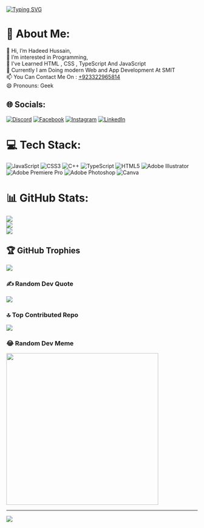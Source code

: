 <a href="https://git.io/typing-svg"><img src="https://readme-typing-svg.demolab.com?font=Fira+Code&weight=900&size=30&duration=4500&pause=700&color=0751F7&background=E2F6D700&center=true&width=800&lines=My+Name+Is+Hadeed+Hussain;I+Am+A+Front+End+Developer;Currently+I+am+Learning+Full+Stack+Development" alt="Typing SVG" /></a>

# 💫 About Me:
👋 Hi, I’m Hadeed Hussain,<br>👀 I’m interested in Programming,<br>🌱 I've Learned HTML , CSS , TypeScript And JavaScript<br>💞️ Currently I am Doing modern Web and App Development At SMIT <br>📫 You Can Contact Me On : <a href="https://wa.link/8nr1tv"> +923322965814 </a> <br>😄 Pronouns: Geek

## 🌐 Socials:
[![Discord](https://img.shields.io/badge/Discord-%237289DA.svg?logo=discord&logoColor=white)](https://discord.gg/https://discord.com/invite/BDsujyfa) [![Facebook](https://img.shields.io/badge/Facebook-%231877F2.svg?logo=Facebook&logoColor=white)](https://facebook.com/hadeed.hussa) [![Instagram](https://img.shields.io/badge/Instagram-%23E4405F.svg?logo=Instagram&logoColor=white)](https://instagram.com/geek_had.eed) [![LinkedIn](https://img.shields.io/badge/LinkedIn-%230077B5.svg?logo=linkedin&logoColor=white)](https://linkedin.com/in/hadeed-hussain) 

# 💻 Tech Stack:
![JavaScript](https://img.shields.io/badge/javascript-%23323330.svg?style=plastic&logo=javascript&logoColor=%23F7DF1E) ![CSS3](https://img.shields.io/badge/css3-%231572B6.svg?style=plastic&logo=css3&logoColor=white) ![C++](https://img.shields.io/badge/c++-%2300599C.svg?style=plastic&logo=c%2B%2B&logoColor=white) ![TypeScript](https://img.shields.io/badge/typescript-%23007ACC.svg?style=plastic&logo=typescript&logoColor=white) ![HTML5](https://img.shields.io/badge/html5-%23E34F26.svg?style=plastic&logo=html5&logoColor=white) ![Adobe Illustrator](https://img.shields.io/badge/adobe%20illustrator-%23FF9A00.svg?style=plastic&logo=adobe%20illustrator&logoColor=white) ![Adobe Premiere Pro](https://img.shields.io/badge/Adobe%20Premiere%20Pro-9999FF.svg?style=plastic&logo=Adobe%20Premiere%20Pro&logoColor=white) ![Adobe Photoshop](https://img.shields.io/badge/adobe%20photoshop-%2331A8FF.svg?style=plastic&logo=adobe%20photoshop&logoColor=white) ![Canva](https://img.shields.io/badge/Canva-%2300C4CC.svg?style=plastic&logo=Canva&logoColor=white)
# 📊 GitHub Stats:
![](https://github-readme-stats.vercel.app/api?username=geek-hadeed&theme=highcontrast&hide_border=false&include_all_commits=true&count_private=false)<br/>
![](https://github-readme-streak-stats.herokuapp.com/?user=geek-hadeed&theme=highcontrast&hide_border=false)<br/>
![](https://github-readme-stats.vercel.app/api/top-langs/?username=geek-hadeed&theme=highcontrast&hide_border=false&include_all_commits=true&count_private=false&layout=compact)

## 🏆 GitHub Trophies
![](https://github-profile-trophy.vercel.app/?username=geek-hadeed&theme=monokai&no-frame=false&no-bg=true&margin-w=4)

### ✍️ Random Dev Quote
![](https://quotes-github-readme.vercel.app/api?type=horizontal&theme=merko)

### 🔝 Top Contributed Repo
![](https://github-contributor-stats.vercel.app/api?username=geek-hadeed&limit=5&theme=dark&combine_all_yearly_contributions=true)

### 😂 Random Dev Meme
<img src='https://randommeme-five.vercel.app/' style="height: 400px;"/>

---
[![](https://visitcount.itsvg.in/api?id=geek-hadeed&icon=2&color=1)](https://visitcount.itsvg.in)

<!-- Proudly created with GPRM ( https://gprm.itsvg.in ) -->
